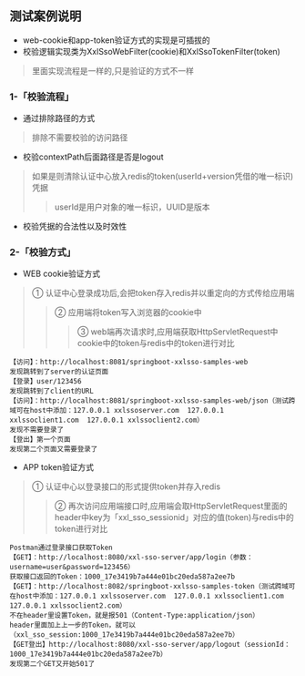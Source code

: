 ## 测试案例说明
* web-cookie和app-token验证方式的实现是可插拔的
* 校验逻辑实现类为XxlSsoWebFilter(cookie)和XxlSsoTokenFilter(token)
> 里面实现流程是一样的,只是验证的方式不一样

### 1-「校验流程」
* 通过排除路径的方式
> 排除不需要校验的访问路径
* 校验contextPath后面路径是否是logout
> 如果是则清除认证中心放入redis的token(userId+version凭借的唯一标识)凭据
>> userId是用户对象的唯一标识，UUID是版本
* 校验凭据的合法性以及时效性

### 2-「校验方式」
* WEB cookie验证方式
> ① 认证中心登录成功后,会把token存入redis并以重定向的方式传给应用端
>> ② 应用端将token写入浏览器的cookie中
>>> ③ web端再次请求时,应用端获取HttpServletRequest中cookie中的token与redis中的token进行对比
```
【访问】：http://localhost:8081/springboot-xxlsso-samples-web
发现跳转到了server的认证页面
【登录】user/123456
发现跳转到了client的URL
【访问】：http://localhost:8081/springboot-xxlsso-samples-web/json（测试跨域可在host中添加：127.0.0.1 xxlssoserver.com  127.0.0.1 xxlssoclient1.com  127.0.0.1 xxlssoclient2.com）
发现不需要登录了
【登出】第一个页面
发现第二个页面又需要登录了
```
* APP token验证方式
> ① 认证中心以登录接口的形式提供token并存入redis
>> ② 再次访问应用端接口时,应用端会取HttpServletRequest里面的header中key为「xxl_sso_sessionid」对应的值(token)与redis中的token进行对比
```
Postman通过登录接口获取Token
【GET】：http://localhost:8080/xxl-sso-server/app/login（参数：username=user&password=123456）
获取接口返回的Token：1000_17e3419b7a444e01bc20eda587a2ee7b
【GET】：http://localhost:8082/springboot-xxlsso-samples-token（测试跨域可在host中添加：127.0.0.1 xxlssoserver.com  127.0.0.1 xxlssoclient1.com  127.0.0.1 xxlssoclient2.com）
不在header里设置Token，就是报501（Content-Type:application/json）
header里面加上上一步的Token，就可以（xxl_sso_session:1000_17e3419b7a444e01bc20eda587a2ee7b）
【GET登出】http://localhost:8080/xxl-sso-server/app/logout（sessionId：1000_17e3419b7a444e01bc20eda587a2ee7b）
发现第二个GET又开始501了
```